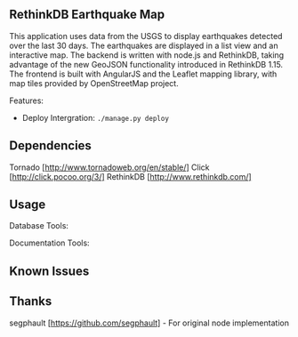 RethinkDB Earthquake Map
--------------

This application uses data from the USGS to display earthquakes detected over the last 30 days. The earthquakes are displayed in a list view and an interactive map. The backend is written with node.js and RethinkDB, taking advantage of the new GeoJSON functionality introduced in RethinkDB 1.15. The frontend is built with AngularJS and the Leaflet mapping library, with map tiles provided by OpenStreetMap project.

Features:
  * Deploy Intergration: `./manage.py deploy`


Dependencies
------------
Tornado [http://www.tornadoweb.org/en/stable/]
Click [http://click.pocoo.org/3/]
RethinkDB [http://www.rethinkdb.com/]


Usage
-----

Database Tools:


Documentation Tools:



Known Issues
------------


Thanks
------
segphault [https://github.com/segphault] - For original node implementation


